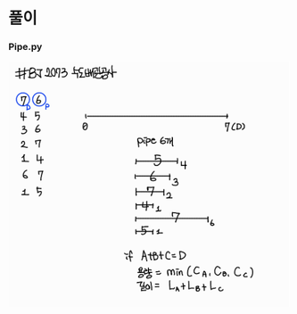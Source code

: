 # 풀이
### Pipe.py
![](https://github.com/Hyunjoon83/Algorithm_Study/blob/main/11%EC%A3%BC%EC%B0%A8%20%EC%8A%A4%ED%84%B0%EB%94%94/%ED%92%80%EC%9D%B4/BJ%202073%20(pipe.py)%20%ED%92%80%EC%9D%B4.png)

